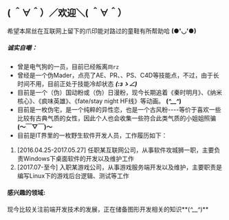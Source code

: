 ## ( ＾∀＾）／欢迎＼( ＾∀＾）

希望本屌丝在互联网上留下的爪印能对路过的童鞋有所帮助哈 **(●'◡'●)**

##### 诚实自嘲：
- 曾是电气狗的一员，目前已经叛离`冏rz`
- 曾经是一个伪Mader，点亮了AE、PR、、PS、C4D等技能点，不过，由于长时间不用，目前正处于技能冷却状态 **_(:зゝ∠)_**
- 目前是一个（伪）国动粉或（伪）日漫粉，现今长期追着《秦时明月》、《纳米核心》、《疯味英雄》、《fate/stay night HF线》等动画。 **(*^__^*)**
- 目前是一枚伪宅，是一个纯粹的异性恋，也是一个古风粉----等价于喜欢一些比较有古典气质的女性，因此个人也会收集一些符合此类气质的小姐姐照骗 **(～￣▽￣)～**
- 目前是IT界里的一枚野生软件开发人员，工作履历如下：
 1. [2016.04.25-2017.05.27] 任职某互联网公司，从事软件攻城狮一职，主要负责Windows下桌面软件的开发以及维护工作
 2. [2017.07-至今] 入职某游戏公司，从事游戏服务端开发以及维护，主要职责是编写Linux下的游戏后台逻辑、测试等工作

#### 感兴趣的领域:
现今比较关注前端开发技术的发展，正在储备图形开发相关的知识**(*^__^*)**